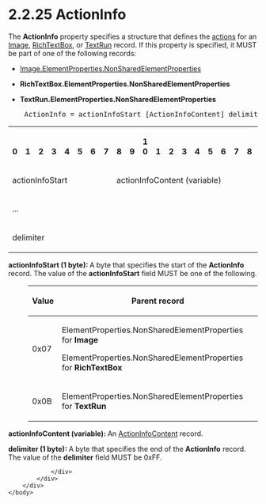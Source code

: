 <html dir="LTR" xmlns:mshelp="http://msdn.microsoft.com/mshelp" xmlns:ddue="http://ddue.schemas.microsoft.com/authoring/2003/5" xmlns:xlink="http://www.w3.org/1999/xlink" xmlns:tool="http://www.microsoft.com/tooltip">
    <head>
        <meta http-equiv="Content-Type" content="text/html; CHARSET=utf-8"></meta>
        <meta name="save" content="history"></meta>
        <title>2.2.25 ActionInfo</title>
        <xml>
            <mshelp:toctitle title="2.2.25 ActionInfo"></mshelp:toctitle>
            <mshelp:rltitle title="[MS-RPL]: ActionInfo"></mshelp:rltitle>
            <mshelp:keyword index="A" term="3fb876eb-004e-429a-b723-0244f15ea27c"></mshelp:keyword>
            <mshelp:attr name="DCSext.ContentType" value="open specification"></mshelp:attr>
            <mshelp:attr name="AssetID" value="3fb876eb-004e-429a-b723-0244f15ea27c"></mshelp:attr>
            <mshelp:attr name="TopicType" value="kbRef"></mshelp:attr>
            <mshelp:attr name="DCSext.Title" value="[MS-RPL]: ActionInfo" />
        </xml>
    </head>
    <body>
        <div id="header">
            <h1 class="heading">2.2.25 ActionInfo</h1>
        </div>
        <div id="mainSection">
            <div id="mainBody">
                <div id="allHistory" class="saveHistory"></div>
                <div id="sectionSection0" class="section" name="collapseableSection">
                    

<p>The <b>ActionInfo</b> property specifies a structure that
defines the <a href="75ae48f7-746b-4b41-919c-6699fa28b3ef.md#gt_b178b6c0-7df9-4107-95ca-12c7f0b9900b">actions</a> for
an <a href="b6e7b187-4160-4ce2-940e-6198a7416863.md">Image</a>, <a href="e1999254-e8d4-4998-8ef5-00e0991ab9c7.md">RichTextBox</a>, or <a href="d27cece2-1118-4553-9c3d-2b46180055ec.md">TextRun</a> record. If this
property is specified, it MUST be part of one of the following records:</p>

<ul><li><p><span><span> 
</span></span><a href="1b1b7882-84bb-47d4-a3d2-b020b8d23d7a.md">Image.ElementProperties.NonSharedElementProperties</a></p>

</li><li><p><span><span> 
</span></span><b>RichTextBox.ElementProperties.NonSharedElementProperties</b></p>

</li><li><p><span><span> 
</span></span><b>TextRun.ElementProperties.NonSharedElementProperties</b>          
</p>

<div><pre> ActionInfo = actionInfoStart [ActionInfoContent] delimiter
</pre></div>

</li></ul><table>
 <tr>
  <th><p><br>0</p></th>
  <th><p><br>1</p></th>
  <th><p><br>2</p></th>
  <th><p><br>3</p></th>
  <th><p><br>4</p></th>
  <th><p><br>5</p></th>
  <th><p><br>6</p></th>
  <th><p><br>7</p></th>
  <th><p><br>8</p></th>
  <th><p><br>9</p></th>
  <th><p>1<br>0</p></th>
  <th><p><br>1</p></th>
  <th><p><br>2</p></th>
  <th><p><br>3</p></th>
  <th><p><br>4</p></th>
  <th><p><br>5</p></th>
  <th><p><br>6</p></th>
  <th><p><br>7</p></th>
  <th><p><br>8</p></th>
  <th><p><br>9</p></th>
  <th><p>2<br>0</p></th>
  <th><p><br>1</p></th>
  <th><p><br>2</p></th>
  <th><p><br>3</p></th>
  <th><p><br>4</p></th>
  <th><p><br>5</p></th>
  <th><p><br>6</p></th>
  <th><p><br>7</p></th>
  <th><p><br>8</p></th>
  <th><p><br>9</p></th>
  <th><p>3<br>0</p></th>
  <th><p><br>1</p></th>
 </tr>
 <tr>
  <td colspan="8">
  <p>actionInfoStart</p>
  </td>
  <td colspan="24">
  <p>actionInfoContent
  (variable)</p>
  </td>
 </tr>
 <tr>
  <td colspan="32">
  <p>...</p>
  </td>
 </tr>
 <tr>
  <td colspan="8">
  <p>delimiter</p>
  </td>
  
 </tr>
</table>

<p><b>actionInfoStart (1 byte): </b>A byte that
specifies the start of the <b>ActionInfo</b> record. The value of the <b>actionInfoStart</b>
field MUST be one of the following.</p>

<dl>
<dd>
<table>
 <thead>
  <tr>
   <th>
   <p>Value</p>
   </th>
   <th>
   <p>Parent record</p>
   </th>
  </tr>
 </thead>
 <tr>
  <td>
  <p>0x07</p>
  </td>
  <td>
  <p>ElementProperties.NonSharedElementProperties for <b>Image</b></p>
  <p>ElementProperties.NonSharedElementProperties for <b>RichTextBox</b></p>
  </td>
 </tr>
 <tr>
  <td>
  <p>0x0B</p>
  </td>
  <td>
  <p>ElementProperties.NonSharedElementProperties for <b>TextRun</b></p>
  </td>
 </tr>
</table>
</dd></dl>

<p><b>actionInfoContent (variable): </b>An <a href="7306f12f-ad29-49ce-8f0e-d519102a7d30.md">ActionInfoContent</a> record.</p>

<p><b>delimiter (1 byte): </b>A byte that specifies the
end of the <b>ActionInfo</b> record. The value of the <b>delimiter</b> field
MUST be 0xFF.</p>


                </div>
            </div>
        </div>
    </body>
</html>